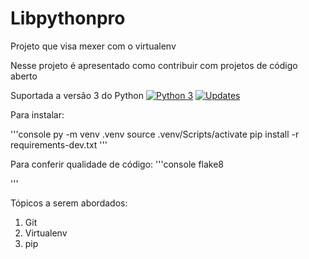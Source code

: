 # Libpythonpro
Projeto que visa mexer com o virtualenv

Nesse projeto é apresentado como contribuir com projetos de código aberto

Suportada a versão 3 do Python
[![Python 3](https://pyup.io/repos/github/Gh-Cunha/libpythonpro-1/python-3-shield.svg)](https://pyup.io/repos/github/Gh-Cunha/libpythonpro-1/)
[![Updates](https://pyup.io/repos/github/Gh-Cunha/libpythonpro-1/shield.svg)](https://pyup.io/repos/github/Gh-Cunha/libpythonpro-1/)

Para instalar:

'''console
py -m venv .venv
source .venv/Scripts/activate
pip install -r requirements-dev.txt
'''


Para conferir qualidade de código:
'''console
flake8

'''

Tópicos a serem abordados:
 1. Git
 2. Virtualenv
 3. pip